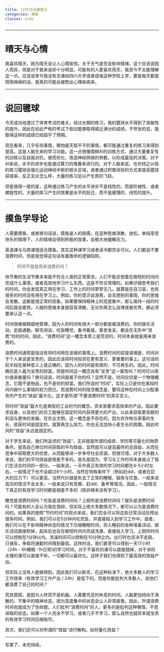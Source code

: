 ```yaml
---
title: 12月15日摸鱼记
categories: 摸鱼
classes: wide
---
```


---

# 晴天与心情

我喜欢晴天，因为晴天会让人心情愉悦。关于天气是否会影响情绪，这个应该说因人而异，但是对于我来说却十分明显。可能有的人更喜欢雨天，我至今不太能理解这一点。应该说幸亏我没有去诸如四川大学或者成电这种学校上学，要是每天都是阴雨绵绵的话，我真的可能会被憋出心理疾病来。

---



# 说回毽球

今天成功地渡过了体育考试的难关。经过长期的练习，我的毽球水平得到了突破性的提升，因此在如此严格的考试下依旧能够取得接近满分的成绩。不夸张的说，能取得这样的成绩已经超乎了预期。

现在看来，几乎任何事情，哪怕是天赋平平的事情，都可能通过重复的练习来得到提高。这是人脑生来的学习功能。这一点很像围棋AI的训练方式，通过大量重复性的训练以及自我对抗，继而优化、改造神经网络的参数，以形成最佳的决策。对于AI来说，水平的进步也是通过算力的堆叠来进行的。对于人脑来说，也许持之以恒的练习毽球会强化运动神经中枢的相关区域，或者通过积累经验的方式来提高毽球容错率，反正无论怎么样，大量的练习足以产生质的飞跃。

但是值得一提的是，这种通过练习产生的水平进步不是线性的，而是阶梯性、或者螺旋性的。大量的练习产生的效果是水平的跃迁，而不是缓慢的、线性的提升。

---



# 摸鱼学导论

人需要摸鱼。或者换句话说，摸鱼是人的刚需。在这种思维涣散，放松，单纯享受快乐的情境下，人的情绪会得到积极的改善，会极大地缓解压力。

英语课与马原课很适合摸鱼。其实这种课学习或者读书都完全可以。人们都说不要浪费时间，但是我觉得这句话有着致命的逻辑陷阱。



> 时间不就是用来浪费的吗？



快节奏的生活节奏本来就不符合人类的正常需求。人们不能总想着在极短的时间内完成什么事情，或者高效地学习什么东西，这是不符合常理的。如果仔细思考我们的时间，你会发现真正用在学习、工作上的时间寥寥无几。就算是在自习室，也有很多的时间没有用在学习上。例如，你的意识会游离，会去想别的事情，你的思维会发散。这都是很正常的现象。如果要保持精神上的高度集中，那么维持一段的时间后就会疲劳。人脑的思维本身就容易涣散，无论你再怎么自律或者优秀，都必须要承认这一点。

时间很难被精细地管理，因为人的时间有很大一部分都是被浪费的。你的娱乐活动，走路通勤，聊天闲谈，吃饭睡觉，看书看报，甚至发呆，都会在无形中“浪费”你的时间。因此，“浪费时间”这一概念本质上是荒谬的，时间本身就是用来浪费的。

浪费时间通常是指没有将时间用在该做的事情上。浪费时间的前提语境是，时间对于个人来说是宝贵的，因此应该将时间投资在更有意义、更重要的事上。这句话的前半段在某种意义上是正确的，因为人的时间是有限的、不可再生的。因此，时间确实是人最为宝贵的财富。但是时间这一概念具有”宝贵“这一属性吗？时间可以用价值来衡量吗？换句话说，时间是属于你的吗？显然不是，时间仅仅是一个物理概念，它既不是物品，也不是你的财富。我们所说的“时间”，实际上只是你在某段时间内做什么事情的权力而已。而浪费时间的隐含概念是，要将这种在时间上分配事务所产生的“效益”最大化。这才是所谓“不要浪费时间”的真实含义。

将时间”效益“最大化是典型的工业时代的概念。资本家要求高效率的产出，因此要求自身，以及他们的员工能够在固定时间内获得更大的产出，以此来获取更高额的利润与更快的发展。在农业文明，这一概念是不存在的。因为农作物与家畜的生长、收获时间是固定的。就算再怎么努力，你也无法加快小麦生长的周期。因此时间的”效益“永远是固定的。

对于学生来说，我们所追求的”效益“，无非就是所谓的成绩、学历等可量化的物质条件。提高自己单位时间获取的平均效益，显然就可以提高最终的总效益，从而在竞争中获取更大的优势，从而能够进一步争夺社会资源。但很可惜，对于大多数人来说，我们的平均效益是相差不多的。首先是因为，学习与工作时间本身就占了我们生活总时间的一部分。一般来说，一天中真正有效的学习时间都在4-5小时左右，一般情况下也不会超过8个小时。当然在特殊条件下（例如赶ddl，或者在巨大的压力下）可以更高，当然代价就是失去了正常的睡眠、锻炼与饮食。一般来说高压的情况不会太多，一般来说只有竞赛、赶ddl、备考等情况。因此，一般情况下真正的有效学习时间都是相差不多的（除非根本没有学习）。

睡觉是浪费时间吗？吃饭是浪费时间吗？上厕所是浪费时间吗？娱乐是浪费时间吗？可能有的人会认为我在诡辩，但实际上绝大多数情况下，都可以认为是浪费时间的。如果真的按照”节约时间”的观点来说，我们完全可以将这些日常活动压榨出很多时间。例如，我们可以在5分钟内吃完饭，并直接投入到学习工作中。或者，我们可以在不影响精神状态的情况下压缩睡眠时间，将入睡前的各种准备活动、娱乐活动直接砍掉，起床后也会在极短时间内完成洗漱、直接投入学习。上厕所时间可以控制在1分钟以内。洗澡时间可以控制在10分钟之内。出行时也坚决不走路，只骑车，争取将通勤时间降到最低。这样的话，我们甚至可以得到一天17小时（24h - 6h睡眠 -1h日常)的学习时间。对于不喜欢的课可以直接翘掉，对于讲的太慢的课可以直接不听。一切都可以最优化。这样子我们也得到了最高效的效益产出。

但实际上没有人能做得到。因此我们可以断言，在这种标准下，绝大多数人的学习工作效率（有效学习工作产出 / 24h）是低下的。但是你能批判大多数人，说他们都浪费了自己的时间？

究其原因，是因为人终究不是机器。人需要充足的休息的时间。人脑更加倾向于涣散的、不集中的精神状态，因为高度集中的状态会让人非常疲惫。因此，所谓浪费时间也就成为了伪命题。人们批判“浪费时间”的人，更多的是批判这种懒惰、不思进取的状态。如果一个人完全不学习，或者几乎不学习，那么自然也就将本就宝贵的有效学习时间压缩殆尽。

其次，我们还可以对所谓的“效益”进行解构。如何量化效益？



---

写累了，未完待续。

